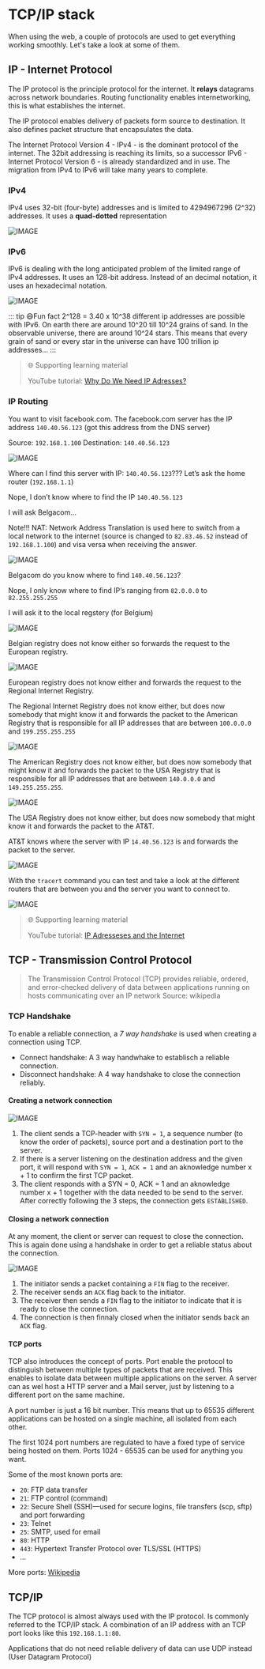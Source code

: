 # TCP/IP stack

When using the web, a couple of protocols are used to get everything working smoothly. Let's take a look at some of them.

## IP - Internet Protocol

The IP protocol is the principle protocol for the internet. It **relays** datagrams across network boundaries. Routing functionality enables internetworking, this is what establishes the internet.

The IP protocol enables delivery of packets form source to destination. It also defines packet structure that encapsulates the data.

The Internet Protocol Version 4 - IPv4 - is the dominant protocol of the internet. The 32bit addressing is reaching its limits, so a successor IPv6 - Internet Protocol Version 6 - is already standardized and in use. The migration from IPv4 to IPv6 will take many years to complete.

### IPv4

IPv4 uses 32-bit (four-byte) addresses and is limited to 4294967296 (2^32) addresses. It uses a **quad-dotted** representation

![IMAGE](./images/image7.png)

### IPv6

IPv6 is dealing with the long anticipated problem of the limited range of IPv4 addresses. It uses an 128-bit address. Instead of an decimal notation, it uses an hexadecimal notation.

![IMAGE](./images/image8.png)

::: tip 😄Fun fact
2^128 = 3.40 x 10^38 different ip addresses are possible with IPv6. On earth there are around 10^20 till 10^24 grains of sand. In the observable universe, there are around 10^24 stars. This means that every grain of sand or every star in the universe can have 100 trillion ip addresses...
:::

> 🌐 Supporting learning material
>
> YouTube tutorial: [Why Do We Need IP Adresses?](https://www.youtube.com/watch?v=iGPXkxeOfdk)

### IP Routing

You want to visit facebook.com. The facebook.com server has the IP address `140.40.56.123` (got this address from the DNS server)

Source: `192.168.1.100`
Destination: `140.40.56.123`

![IMAGE](./images/image9.png)

Where can I find this server with IP: `140.40.56.123`??? Let’s ask the home router (`192.168.1.1`)

Nope, I don’t know where to find the IP `140.40.56.123`

I will ask Belgacom…

Note!!! NAT: Network Address Translation is used here to switch from a local network to the internet (source is changed to `82.83.46.52` instead of `192.168.1.100`) and visa versa when receiving the answer.

![IMAGE](./images/image10.png)

Belgacom do you know where to find `140.40.56.123`?

Nope, I only know where to find IP’s ranging from `82.0.0.0` to `82.255.255.255`

I will ask it to the local regstery (for Belgium)

![IMAGE](./images/image11.png)

Belgian registry does not know either so forwards the request to the European registry.

![IMAGE](./images/image12.png)

European registry does not know either and forwards the request to the Regional Internet Registry.

The Regional Internet Registry does not know either, but does now somebody that might know it and forwards the packet to the American Registry that is responsible for all IP addresses that are between `100.0.0.0` and `199.255.255.255`

![IMAGE](./images/image13.png)

The American Registry does not know either, but does now somebody that might know it and forwards the packet to the USA Registry that is responsible for all IP addresses that are between `140.0.0.0` and `149.255.255.255`.

![IMAGE](./images/image14.png)

The USA Registry does not know either, but does now somebody that might know it and forwards the packet to the AT&T.

AT&T knows where the server with IP `14.40.56.123` is and forwards the packet to the server.

![IMAGE](./images/image15.png)

With the `tracert` command you can test and take a look at the different routers that are between you and the server you want to connect to.

![IMAGE](./images/image16.png)

> 🌐 Supporting learning material
>
> YouTube tutorial: [IP Adresseses and the Internet](https://www.youtube.com/watch?v=L6bDA5FK6gs)

## TCP - Transmission Control Protocol

> The Transmission Control Protocol (TCP) provides reliable, ordered, and error-checked delivery of data between applications running on hosts communicating over an IP network Source: wikipedia

### TCP Handshake

To enable a reliable connection, a *7 way handshake* is used when creating a connection using TCP.

* Connect handshake: A 3 way handwhake to establisch a reliable connection.
* Disconnect handshake: A 4 way handshake to close the connection reliably.

#### Creating a network connection

![IMAGE](./images/image17.png)

1. The client sends a TCP-header with `SYN = 1`, a sequence number (to know the order of packets), source port and a destination port to the server.
2. If there is a server listening on the destination address and the given port, it will respond with `SYN = 1`, `ACK = 1` and an aknowledge number x + 1 to confirm the first TCP packet.
3. The client responds with a SYN = 0, ACK = 1 and an aknowledge number x + 1 together with the data needed to be send to the server.
After correctly following the 3 steps, the connection gets `ESTABLISHED`.

#### Closing a network connection

At any moment, the client or server can request to close the connection. This is again done using a handshake in order to get a reliable status about the connection.

![IMAGE](./images/image18.png)

1. The initiator sends a packet containing a `FIN` flag to the receiver.
2. The receiver sends an `ACK` flag back to the initiator.
3. The receiver then sends a `FIN` flag to the initiator to indicate that it is ready to close the connection.
4. The connection is then finnaly closed when the initiator sends back an `ACK` flag.

#### TCP ports

TCP also introduces the concept of ports. Port enable the protocol to distinguish between multiple types of packets that are received. This enables to isolate data between multiple applications on the server. A server can as wel host a HTTP server and a Mail server, just by listening to a different port on the same machine.

A port number is just a 16 bit number. This means that up to 65535 different applications can be hosted on a single machine, all isolated from each other.

The first 1024 port numbers are regulated to have a fixed type of service being hosted on them. Ports 1024 - 65535 can be used for anything you want.

Some of the most known ports are:

* `20`: FTP data transfer
* `21`: FTP control (command)
* `22`: Secure Shell (SSH)—used for secure logins, file transfers (scp, sftp) and port forwarding
* `23`: Telnet
* `25`: SMTP, used for email
* `80`: HTTP
* `443`: Hypertext Transfer Protocol over TLS/SSL (HTTPS)
* …

More ports: [Wikipedia](https://en.wikipedia.org/wiki/List_of_TCP_and_UDP_port_numbers)

## TCP/IP

The TCP protocol is almost always used with the IP protocol. Is commonly referred to the TCP/IP stack. A combination of an IP address with an TCP port looks like this `192.168.1.1:80`.

Applications that do not need reliable delivery of data can use UDP instead (User Datagram Protocol)